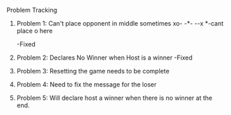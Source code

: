 
Problem Tracking



1) Problem 1: Can't place opponent in middle sometimes
	xo-
	-*-
	--x
*-cant place o here

	-Fixed


2) Problem 2: Declares No Winner when Host is a winner
	-Fixed



3) Problem 3: Resetting the game needs to be complete



4) Problem 4: Need to fix the message for the loser



5) Problem 5: Will declare host a winner when there is no winner at the end.
